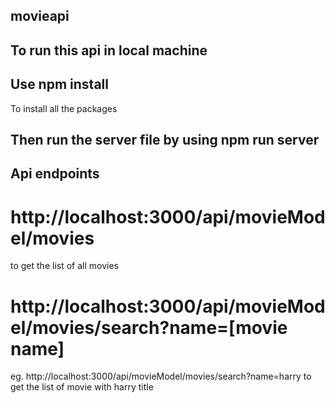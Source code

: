 ## movieapi

## To run this api in local machine

## Use npm install 
To install all the packages

## Then run the server file by using npm run server

## Api endpoints

# http://localhost:3000/api/movieModel/movies
to get the list of all movies

# http://localhost:3000/api/movieModel/movies/search?name=[movie name]
eg. http://localhost:3000/api/movieModel/movies/search?name=harry
to get the list of movie with harry title
